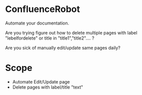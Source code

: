 # ConfluenceRobot
Automate your documentation.

Are you trying figure out how to delete multiple pages with label "lebelfordelete" or title in "title1","title2".... ?

Are you sick of manually edit/update same pages daily? 

# Scope
* Automate Edit/Update page
* Delete pages with label/title "text"



